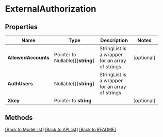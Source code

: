 # ExternalAuthorization

## Properties

Name | Type | Description | Notes
------------ | ------------- | ------------- | -------------
**AllowedAccounts** | Pointer to Nullable[[]**string**] | StringList is a wrapper for an array of strings | [optional] 
**AuthUsers** | Nullable[[]**string**] | StringList is a wrapper for an array of strings | 
**Xkey** | Pointer to **string** |  | [optional] 

## Methods


[[Back to Model list]](../README.md#documentation-for-models) [[Back to API list]](../README.md#documentation-for-api-endpoints) [[Back to README]](../README.md)


